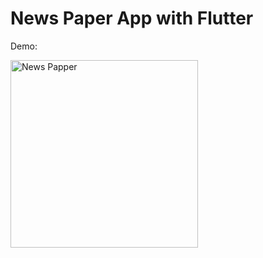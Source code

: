 # News Paper App with Flutter

Demo:

<img src="https://raw.githubusercontent.com/chaicopadillag/news-paper-flutter/main/demo.gif" width="300" alt="News Papper"/>
